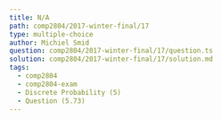```yaml
---
title: N/A
path: comp2804/2017-winter-final/17
type: multiple-choice
author: Michiel Smid
question: comp2804/2017-winter-final/17/question.ts
solution: comp2804/2017-winter-final/17/solution.md
tags:
  - comp2804
  - comp2804-exam
  - Discrete Probability (5)
  - Question (5.73)
---
```

